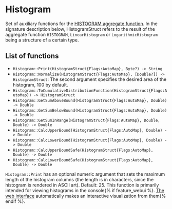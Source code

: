 # Histogram

Set of auxiliary functions for the [HISTOGRAM aggregate function](../../builtins/aggregation.md). In the signature description below, HistogramStruct refers to the result of the aggregate function `HISTOGRAM`, `LinearHistogram` or `LogarithmicHistogram` being a structure of a certain type.

## List of functions

* `Histogram::Print(HistogramStruct{Flags:AutoMap}, Byte?) -> String`
* `Histogram::Normalize(HistogramStruct{Flags:AutoMap}, [Double?]) -> HistogramStruct`: The second argument specifies the desired area of the histogram, 100 by default.
* `Histogram::ToCumulativeDistributionFunction(HistogramStruct{Flags:AutoMap}) -> HistogramStruct`
* `Histogram::GetSumAboveBound(HistogramStruct{Flags:AutoMap}, Double) -> Double`
* `Histogram::GetSumBelowBound(HistogramStruct{Flags:AutoMap}, Double) -> Double`
* `Histogram::GetSumInRange(HistogramStruct{Flags:AutoMap}, Double, Double) -> Double`
* `Histogram::CalcUpperBound(HistogramStruct{Flags:AutoMap}, Double) -> Double`
* `Histogram::CalcLowerBound(HistogramStruct{Flags:AutoMap}, Double) -> Double`
* `Histogram::CalcUpperBoundSafe(HistogramStruct{Flags:AutoMap}, Double) -> Double`
* `Histogram::CalcLowerBoundSafe(HistogramStruct{Flags:AutoMap}, Double) -> Double`

`Histogram::Print` has an optional numeric argument that sets the maximum length of the histogram columns (the length is in characters, since the histogram is rendered in ASCII art). Default: 25. This function is primarily intended for viewing histograms in the console{% if feature_webui %}. [The web interface](../../interfaces/web.md) automatically makes an interactive visualization from them{% endif %}.

